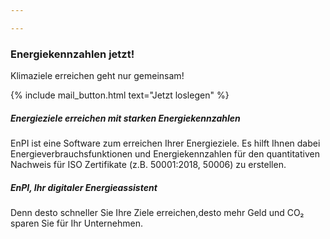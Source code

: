 ```yaml
---

---
```


### Energiekennzahlen jetzt!

Klimaziele erreichen geht nur gemeinsam!

{% include mail_button.html text="Jetzt loslegen" %}

##### Energieziele erreichen mit starken Energiekennzahlen
EnPI ist eine Software zum erreichen Ihrer Energieziele. Es hilft Ihnen dabei Energieverbrauchsfunktionen und Energiekennzahlen für den quantitativen Nachweis für ISO Zertifikate (z.B. 50001:2018, 50006) zu erstellen.  

##### EnPI, Ihr digitaler Energieassistent
Denn desto schneller Sie Ihre Ziele erreichen,desto mehr Geld und CO₂ sparen Sie für Ihr Unternehmen.

